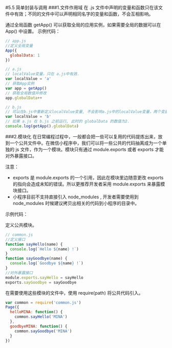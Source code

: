 #5.5 简单封装与调用
###1.文件作用域
在 .js 文件中声明的变量和函数只在该文件中有效；不同的文件中可以声明相同名字的变量和函数，不会互相影响。

通过全局函数 getApp() 可以获取全局的应用实例，如果需要全局的数据可以在 App() 中设置。
示例代码：
```js
// app.js
//定义全局变量
App({
  globalData: 1
})

```

```js
// a.js
// localValue变量，只在 a.js中有效.
var localValue = 'a'
// 获取App实例
var app = getApp()
// 获取全局数值并修改
app.globalData++

```

```js
// b.js
// 可以在b.js中重新定义localValue变量, 不会影响a.js中的localValue变量，两个变量是分别独立于相应.js文件的。
var localValue = 'b'
// 如果 a.js 在 b.js 之前运行, 此时的 globalData 的数值为2.
console.log(getApp().globalData)

```

###2.模块化
在日常编程过程中，一般都会把一些可以复用的代码提炼出来，放到一个公共文件中。在微信小程序中，我们可以将一些公共的代码抽离成为一个单独的 js 文件，作为一个模块。模块只有通过 module.exports 或者 exports 才能对外暴露接口。

注意：
* exports 是 module.exports 的一个引用，因此在模块里边随意更改 exports 的指向会造成未知的错误。所以更推荐开发者采用 module.exports 来暴露模块接口。
* 小程序目前不支持直接引入 node_modules , 开发者需要使用到 node_modules 时候建议拷贝出相关的代码到小程序的目录中。

示例代码：

定义公共模块。
```js
// common.js
//定义接口
function sayHello(name) {
  console.log(`Hello ${name} !`)
}
function sayGoodbye(name) {
  console.log(`Goodbye ${name} !`)
}
//对外暴露接口
module.exports.sayHello = sayHello
exports.sayGoodbye = sayGoodbye
```

在需要使用这些模块的文件中，使用 require(path) 将公共代码引入。

```js
var common = require('common.js')
Page({
  helloMINA: function() {
    common.sayHello('MINA')
  },
  goodbyeMINA: function() {
    common.sayGoodbye('MINA')
  }
})
```


